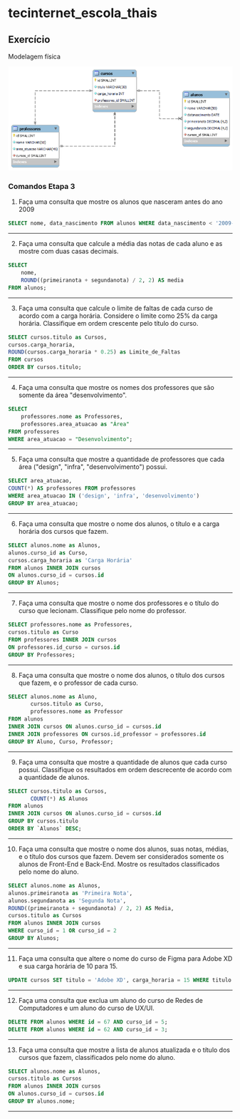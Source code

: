 # tecinternet_escola_thais

## Exercício
Modelagem física

!["Banco de dados de uma escola"](exercicio-escola.png)

### Comandos Etapa 3

1. Faça uma consulta que mostre os alunos que nasceram antes do ano 2009

```sql
SELECT nome, data_nascimento FROM alunos WHERE data_nascimento < '2009-01-01';
```
---

2. Faça uma consulta que calcule a média das notas de cada aluno e as mostre com duas casas decimais.
```sql
SELECT 
    nome, 
    ROUND((primeiranota + segundanota) / 2, 2) AS media
FROM alunos;
```
---

3. Faça uma consulta que calcule o limite de faltas de cada curso de acordo com a carga horária. Considere o limite como 25% da carga horária. Classifique em ordem crescente pelo título do curso.
```sql
SELECT cursos.titulo as Cursos, 
cursos.carga_horaria, 
ROUND(cursos.carga_horaria * 0.25) as Limite_de_Faltas 
FROM cursos 
ORDER BY cursos.titulo;
```
---

4. Faça uma consulta que mostre os nomes dos professores que são somente da área "desenvolvimento".
```sql
SELECT 
    professores.nome as Professores,
    professores.area_atuacao as "Área"
FROM professores
WHERE area_atuacao = "Desenvolvimento";
```
---

5. Faça uma consulta que mostre a quantidade de professores que cada área ("design", "infra", "desenvolvimento") possui.
```sql
SELECT area_atuacao, 
COUNT(*) AS professores FROM professores 
WHERE area_atuacao IN ('design', 'infra', 'desenvolvimento') 
GROUP BY area_atuacao;
```
---

6. Faça uma consulta que mostre o nome dos alunos, o título e a carga horária dos cursos que fazem.

```sql
SELECT alunos.nome as Alunos, 
alunos.curso_id as Curso, 
cursos.carga_horaria as 'Carga Horária' 
FROM alunos INNER JOIN cursos 
ON alunos.curso_id = cursos.id 
GROUP BY Alunos;
```
---


7. Faça uma consulta que mostre o nome dos professores e o título do curso que lecionam. Classifique pelo nome do professor.
```sql
SELECT professores.nome as Professores, 
cursos.titulo as Curso 
FROM professores INNER JOIN cursos 
ON professores.id_curso = cursos.id 
GROUP BY Professores;
```
---

8. Faça uma consulta que mostre o nome dos alunos, o título dos cursos que fazem, e o professor de cada curso.
```sql
SELECT alunos.nome as Aluno,
       cursos.titulo as Curso,
       professores.nome as Professor
FROM alunos
INNER JOIN cursos ON alunos.curso_id = cursos.id
INNER JOIN professores ON cursos.id_professor = professores.id
GROUP BY Aluno, Curso, Professor;

```
---


9. Faça uma consulta que mostre a quantidade de alunos que cada curso possui. Classifique os resultados em ordem descrecente de acordo com a quantidade de alunos.
```sql
SELECT cursos.titulo as Cursos,
       COUNT(*) AS Alunos
FROM alunos
INNER JOIN cursos ON alunos.curso_id = cursos.id
GROUP BY cursos.titulo  
ORDER BY `Alunos` DESC;
```
---


10. Faça uma consulta que mostre o nome dos alunos, suas notas, médias, e o título dos cursos que fazem. Devem ser considerados somente os alunos de Front-End e Back-End. Mostre os resultados classificados pelo nome do aluno.
```sql
SELECT alunos.nome as Alunos, 
alunos.primeiranota as 'Primeira Nota',
alunos.segundanota as 'Segunda Nota',
ROUND((primeiranota + segundanota) / 2, 2) AS Media,
cursos.titulo as Cursos
FROM alunos INNER JOIN cursos
WHERE curso_id = 1 OR curso_id = 2
GROUP BY Alunos;
```
---


11. Faça uma consulta que altere o nome do curso de Figma para Adobe XD e sua carga horária de 10 para 15.
```sql
UPDATE cursos SET titulo = 'Adobe XD', carga_horaria = 15 WHERE titulo = 'Figma';
```
---

12. Faça uma consulta que exclua um aluno do curso de Redes de Computadores e um aluno do curso de UX/UI.
```sql
DELETE FROM alunos WHERE id = 67 AND curso_id = 5;
DELETE FROM alunos WHERE id = 62 AND curso_id = 3;
```
---

13. Faça uma consulta que mostre a lista de alunos atualizada e o título dos cursos que fazem, classificados pelo nome do aluno.
```sql
SELECT alunos.nome as Alunos,
cursos.titulo as Cursos
FROM alunos INNER JOIN cursos
ON alunos.curso_id = cursos.id
GROUP BY alunos.nome;
```
---
